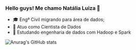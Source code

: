 ### Hello guys! Me chamo Natália Luiza 🤞

- 🎓 Engª Civil migrando para área de dados;
- 💼 Atuo como Cientista de Dados
- 📖 Estudando engenharia de dados com Hadoop e Spark

![Anurag's GitHub stats](https://github-readme-stats.vercel.app/api?username=eunatalialuiza&show_icons=true&theme=radical)
